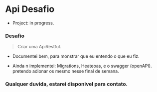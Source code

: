 <h1>Api Desafio </h1>

- Project: in progress.

### Desafio 
> Criar uma ApiRestful.

- Documentei bem, para monstrar que eu entendo o que eu fiz.

- Ainda n implementei: Migrations, Heateoas, e o swagger (openAPI). pretendo adionar os mesmo nesse final de semana. 

### Qualquer duvida, estarei disponivel para contato.
